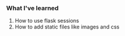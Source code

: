 ### What I've learned
  1. How to use flask sessions
  2. How to add static files like images and css
